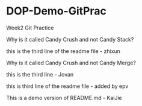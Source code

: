 # DOP-Demo-GitPrac

Week2 Git Practice

Why is it called Candy Crush and not Candy Stack?

this is the third line of the readme file - zhixun



Why is it called Candy Crush and not Candy Merge?

this is the third line - Jovan

this is third line of the readme file - added by epv


This is a demo version of README.md - KaiJie
